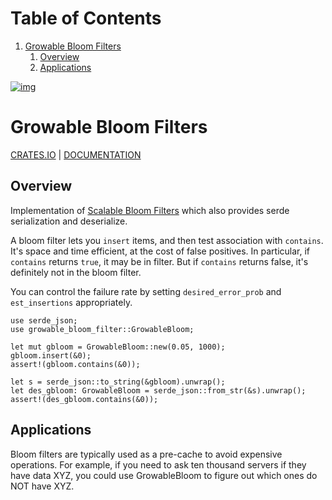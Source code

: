 
# Table of Contents

1.  [Growable Bloom Filters](#org83681a5)
    1.  [Overview](#orgba82373)
    2.  [Applications](#org5789605)

[![img](https://github.com/dpbriggs/growable-bloom-filters/workflows/Growable%20Bloom%20Filters/badge.svg)](https://github.com/dpbriggs/growable-bloom-filters)


<a id="org83681a5"></a>

# Growable Bloom Filters

[CRATES.IO](https://crates.io/crates/growable-bloom-filter) | [DOCUMENTATION](https://docs.rs/growable-bloom-filter/latest/growable_bloom_filter/struct.GrowableBloom.html)


<a id="orgba82373"></a>

## Overview

Implementation of [Scalable Bloom Filters](http://citeseerx.ist.psu.edu/viewdoc/download?doi=10.1.1.62.7953&rep=rep1&type=pdf) which also provides serde serialization and deserialize.

A bloom filter lets you `insert` items, and then test association with `contains`.
It's space and time efficient, at the cost of false positives.
In particular, if `contains` returns `true`, it may be in filter.
But if `contains` returns false, it's definitely not in the bloom filter.

You can control the failure rate by setting `desired_error_prob` and `est_insertions` appropriately.

    use serde_json;
    use growable_bloom_filter::GrowableBloom;
    
    let mut gbloom = GrowableBloom::new(0.05, 1000);
    gbloom.insert(&0);
    assert!(gbloom.contains(&0));
    
    let s = serde_json::to_string(&gbloom).unwrap();
    let des_gbloom: GrowableBloom = serde_json::from_str(&s).unwrap();
    assert!(des_gbloom.contains(&0));


<a id="org5789605"></a>

## Applications

Bloom filters are typically used as a pre-cache to avoid expensive operations.
For example, if you need to ask ten thousand servers if they have data XYZ,
you could use GrowableBloom to figure out which ones do NOT have XYZ.

